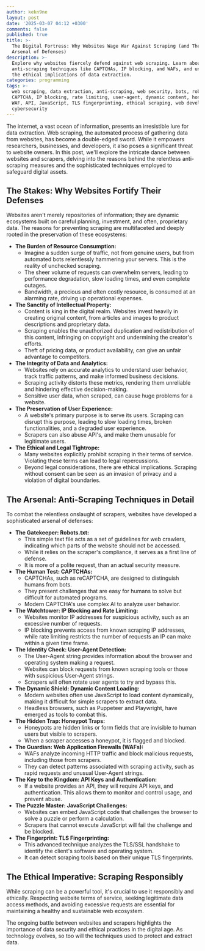 ```yaml
---
author: kekn9ne
layout: post
date: '2025-03-07 04:12 +0300'
comments: false
published: true
title: >-
  The Digital Fortress: Why Websites Wage War Against Scraping (and Their
  Arsenal of Defenses)
description: >-
  Explore why websites fiercely defend against web scraping. Learn about
  anti-scraping techniques like CAPTCHAs, IP blocking, and WAFs, and understand
  the ethical implications of data extraction.
categories: programming
tags: >-
  web scraping, data extraction, anti-scraping, web security, bots, robots.txt,
  CAPTCHA, IP blocking, rate limiting, user-agent, dynamic content, honeypot,
  WAF, API, JavaScript, TLS fingerprinting, ethical scraping, web development,
  cybersecurity
---
```

The internet, a vast ocean of information, presents an irresistible lure for data extraction. Web scraping, the automated process of gathering data from websites, has become a double-edged sword. While it empowers researchers, businesses, and developers, it also poses a significant threat to website owners. In this post, we'll explore the intricate dance between websites and scrapers, delving into the reasons behind the relentless anti-scraping measures and the sophisticated techniques employed to safeguard digital assets.

## The Stakes: Why Websites Fortify Their Defenses

Websites aren't merely repositories of information; they are dynamic ecosystems built on careful planning, investment, and often, proprietary data. The reasons for preventing scraping are multifaceted and deeply rooted in the preservation of these ecosystems:

* **The Burden of Resource Consumption:**
    * Imagine a sudden surge of traffic, not from genuine users, but from automated bots relentlessly hammering your servers. This is the reality of unchecked scraping.
    * The sheer volume of requests can overwhelm servers, leading to performance degradation, slow loading times, and even complete outages.
    * Bandwidth, a precious and often costly resource, is consumed at an alarming rate, driving up operational expenses.
* **The Sanctity of Intellectual Property:**
    * Content is king in the digital realm. Websites invest heavily in creating original content, from articles and images to product descriptions and proprietary data.
    * Scraping enables the unauthorized duplication and redistribution of this content, infringing on copyright and undermining the creator's efforts.
    * Theft of pricing data, or product availability, can give an unfair advantage to competitors.
* **The Integrity of Data and Analytics:**
    * Websites rely on accurate analytics to understand user behavior, track traffic patterns, and make informed business decisions.
    * Scraping activity distorts these metrics, rendering them unreliable and hindering effective decision-making.
    * Sensitive user data, when scraped, can cause huge problems for a website.
* **The Preservation of User Experience:**
    * A website's primary purpose is to serve its users. Scraping can disrupt this purpose, leading to slow loading times, broken functionalities, and a degraded user experience.
    * Scrapers can also abuse API's, and make them unusable for legitimate users.
* **The Ethical and Legal Tightrope:**
    * Many websites explicitly prohibit scraping in their terms of service. Violating these terms can lead to legal repercussions.
    * Beyond legal considerations, there are ethical implications. Scraping without consent can be seen as an invasion of privacy and a violation of digital boundaries.

## The Arsenal: Anti-Scraping Techniques in Detail

To combat the relentless onslaught of scrapers, websites have developed a sophisticated arsenal of defenses:

* **The Gatekeeper: Robots.txt:**
    * This simple text file acts as a set of guidelines for web crawlers, indicating which parts of the website should not be accessed.
    * While it relies on the scraper's compliance, it serves as a first line of defense.
    * It is more of a polite request, than an actual security measure.
* **The Human Test: CAPTCHAs:**
    * CAPTCHAs, such as reCAPTCHA, are designed to distinguish humans from bots.
    * They present challenges that are easy for humans to solve but difficult for automated programs.
    * Modern CAPTCHA's use complex AI to analyze user behavior.
* **The Watchtower: IP Blocking and Rate Limiting:**
    * Websites monitor IP addresses for suspicious activity, such as an excessive number of requests.
    * IP blocking prevents access from known scraping IP addresses, while rate limiting restricts the number of requests an IP can make within a given time frame.
* **The Identity Check: User-Agent Detection:**
    * The User-Agent string provides information about the browser and operating system making a request.
    * Websites can block requests from known scraping tools or those with suspicious User-Agent strings.
    * Scrapers will often rotate user agents to try and bypass this.
* **The Dynamic Shield: Dynamic Content Loading:**
    * Modern websites often use JavaScript to load content dynamically, making it difficult for simple scrapers to extract data.
    * Headless browsers, such as Puppeteer and Playwright, have emerged as tools to combat this.
* **The Hidden Trap: Honeypot Traps:**
    * Honeypots are hidden links or form fields that are invisible to human users but visible to scrapers.
    * When a scraper accesses a honeypot, it is flagged and blocked.
* **The Guardian: Web Application Firewalls (WAFs):**
    * WAFs analyze incoming HTTP traffic and block malicious requests, including those from scrapers.
    * They can detect patterns associated with scraping activity, such as rapid requests and unusual User-Agent strings.
* **The Key to the Kingdom: API Keys and Authentication:**
    * If a website provides an API, they will require API keys, and authentication. This allows them to monitor and control usage, and prevent abuse.
* **The Puzzle Master: JavaScript Challenges:**
    * Websites can embed JavaScript code that challenges the browser to solve a puzzle or perform a calculation.
    * Scrapers that cannot execute JavaScript will fail the challenge and be blocked.
* **The Fingerprint: TLS Fingerprinting:**
    * This advanced technique analyzes the TLS/SSL handshake to identify the client's software and operating system.
    * It can detect scraping tools based on their unique TLS fingerprints.

## The Ethical Imperative: Scraping Responsibly

While scraping can be a powerful tool, it's crucial to use it responsibly and ethically. Respecting website terms of service, seeking legitimate data access methods, and avoiding excessive requests are essential for maintaining a healthy and sustainable web ecosystem.

The ongoing battle between websites and scrapers highlights the importance of data security and ethical practices in the digital age. As technology evolves, so too will the techniques used to protect and extract data.